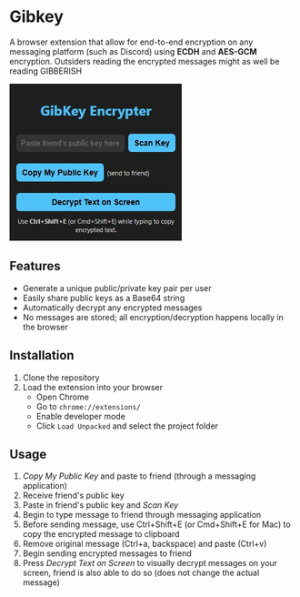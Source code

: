 # Gibkey

A browser extension that allow for end-to-end encryption on any messaging platform (such as Discord) using **ECDH** and **AES-GCM** encryption. Outsiders reading the encrypted messages might as well be reading GIBBERISH

![GibKey](GibKey.jpg)

## Features

- Generate a unique public/private key pair per user
- Easily share public keys as a Base64 string
- Automatically decrypt any encrypted messages
- No messages are stored; all encryption/decryption happens locally in the browser

## Installation

1. Clone the repository
2. Load the extension into your browser
    - Open Chrome
    - Go to `chrome://extensions/`
    - Enable developer mode
    - Click `Load Unpacked` and select the project folder

## Usage

1. *Copy My Public Key* and paste to friend (through a messaging application)
2. Receive friend's public key
3. Paste in friend's public key and *Scan Key*
4. Begin to type message to friend through messaging application
5. Before sending message, use Ctrl+Shift+E (or Cmd+Shift+E for Mac) to copy the encrypted message to clipboard
6. Remove original message (Ctrl+a, backspace) and paste (Ctrl+v)
7. Begin sending encrypted messages to friend
8. Press *Decrypt Text on Screen* to visually decrypt messages on your screen, friend is also able to do so (does not change the actual message)

